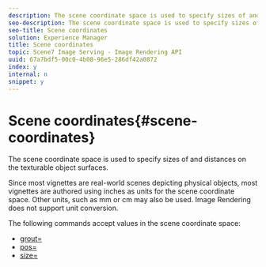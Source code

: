 ```yaml
---
description: The scene coordinate space is used to specify sizes of and distances on the texturable object surfaces.
seo-description: The scene coordinate space is used to specify sizes of and distances on the texturable object surfaces.
seo-title: Scene coordinates
solution: Experience Manager
title: Scene coordinates
topic: Scene7 Image Serving - Image Rendering API
uuid: 67a7bdf5-00c0-4b08-96e5-286df42a0872
index: y
internal: n
snippet: y
---
```


# Scene coordinates{#scene-coordinates}

The scene coordinate space is used to specify sizes of and distances on the texturable object surfaces.

Since most vignettes are real-world scenes depicting physical objects, most vignettes are authored using inches as units for the scene coordinate space. Other units, such as mm or cm may also be used. Image Rendering does not support unit conversion.

The following commands accept values in the scene coordinate space:

* [grout=](../../../../../../ir_api/http_protocol/image-rendering-api-ref/c-ir-http-protocol-ref/c-ir-http-protocol-command-reference/r-ir-grout.md#reference-73651cbbbc344adba2626ef950d3672a) 
* [pos=](../../../../../../ir_api/http_protocol/image-rendering-api-ref/c-ir-http-protocol-ref/c-ir-http-protocol-command-reference/r-ir-pos.md#reference-22c10904a0ce4c8bb41c2c78104221b8) 
* [size=](../../../../../../ir_api/http_protocol/image-rendering-api-ref/c-ir-http-protocol-ref/c-ir-http-protocol-command-reference/r-ir-http-size.md#reference-1220d6fbcde4479aba91de7adacdc988)


